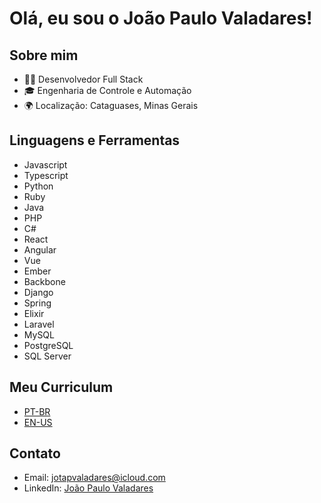 # Olá, eu sou o João Paulo Valadares!

## Sobre mim
- 👨‍💻 Desenvolvedor Full Stack
- 🎓 Engenharia de Controle e Automação
- 🌍 Localização: Cataguases, Minas Gerais

## Linguagens e Ferramentas
- Javascript
- Typescript
- Python
- Ruby
- Java
- PHP
- C#
- React
- Angular
- Vue
- Ember
- Backbone
- Django
- Spring
- Elixir
- Laravel
- MySQL
- PostgreSQL
- SQL Server

## Meu Curriculum
- [PT-BR](https://github.com/jotapvaladaresdev/jotapvaladaresdev/blob/main/JoaoPauloValadaresPTBR.pdf)
- [EN-US](https://github.com/jotapvaladaresdev/jotapvaladaresdev/blob/main/JoaoPauloValadaresENUS.pdf)

## Contato
- Email: jotapvaladares@icloud.com
- LinkedIn: [João Paulo Valadares](https://www.linkedin.com/in/jotapvaladaresdev)
